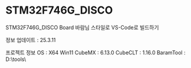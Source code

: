 # STM32F746G_DISCO
STM32F746G_DISCO Board 바람님 스타일로 VS-Code로 빌드하기 

정보 업데이트  : 25.3.11

프로젝트 정보
OS         : X64 Win11
CubeMX     : 6.13.0
CubeCLT    : 1.16.0
BaramTool  : D:\tools\

